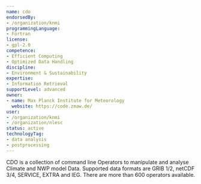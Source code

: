 ```yaml
---
name: cdo
endorsedBy:
- /organization/knmi
programmingLanguage:
- Fortran
license:
- gpl-2.0
competence:
- Efficient Computing
- Optimized Data Handling
discipline:
- Environment & Sustainability
expertise:
- Information Retrieval
supportLevel: advanced
owner:
- name: Max Planck Institute for Meteorology  
  website: https://code.zmaw.de/
user:
- /organization/knmi
- /organization/nlesc
status: active
technologyTag:
- data analysis
- postprocessing
---
```

CDO is a collection of command line Operators to manipulate and analyse Climate and NWP model Data.
Supported data formats are GRIB 1/2, netCDF 3/4, SERVICE, EXTRA and IEG. There are more than 600 operators available.
